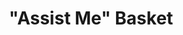 ---
  id: "34050"
  fieldLayoutId: "89"
  uid: "17dc971e-f440-45b2-847f-348a0378cc8d"
  enabled: "1"
  archived: "0"
  dateCreated: "2019-03-10 19:52:45"
  dateUpdated: "2019-03-10 19:52:45"
  siteSettingsId: "34050"
  slug: "assist-me-basket"
  siteId: "1"
  uri: "patterns/else/entry/assist-me-basket"
  enabledForSite: "1"
  sectionId: "2"
  typeId: "2"
  authorId: "1"
  postdateCreated: "2019-03-10 19:52:00"
  expirydateCreated: null
  contentId: "34044"
  title: "\"Assist Me\" Basket"
  field_allColorsComputed: null
  field_allColorsComputedIllustration: null
  field_allColorsComputedThumbnail: null
  field_appDescription: null
  field_appDescriptionSentiment: null
  field_audio: "0"
  field_authorFaq: null
  field_bgThumbPosition: "center center"
  field_body: null
  field_captureSize: null
  field_categoriesRaw: "adapting context,\ncreating boundaries,"
  field_categoryInPlainText: null
  field_coldThumbTransform: null
  field_colorPalette: null
  field_contributorName: null
  field_contributorUrl: null
  field_coverColor: null
  field_dominantColor: null
  field_externalContributor: "0"
  field_fetchWebsiteData: null
  field_fullName: null
  field_gfycatSource: null
  field_gif: "0"
  field_gumletUrl: null
  field_gumletUrlNoPreParse: null
  field_howHelps: "<p><strong>Creating Boundaries, Adapting Context</strong></p>\n<p>In an evolving world where physical retail experiences need to compete with the convenience of online shopping, a differentiated retail floor experience can make a big difference.</p>\n<p>Sephora understands that not all customers want to interact with their brand and stores in the same way. By providing simple mechanisms like an \"assist me\" basket, Sephora can create differentiated experiences for different types of customers.</p>\n<p>In this case, the \"assist me\" basket not only allows Sephora to adapt to each customer by creating a personalized experience but also sets an effective boundaries system within their stores. </p>\n<p>On the other hand, the business can also gain efficiency by better distributing the attention of their personnel based on the segmentation created by the baskets.</p>"
  field_howWorks: "<p>Sephora is one of the largest beauty store chains in the world. Sephora offers multiple beauty products like cosmetics, fragrances, skincare products and more.</p>\n<p>Buying beauty products is a highly personal experience that doesn't necessarily have the same level of involvement for every person. For example, someone who is casually buying a fragrance usually has very different needs than someone who has strict skincare regimes. Because of this difference in behaviors and personal involvement, the experience of buying beauty products in a physical store can be widely different in the same cohort of people.</p>\n<p>Sephora understands that some people might want to get assisted in every decision they make regarding a beauty product, and some people might want to browse around and only ask for help if they need, if at all.</p>\n<p>To maximize their floor experience, Sephora provides two types of shopping baskets (black and red). The black basket tells Sephora employees that a client wants to shop around on their own, while the red basket tells them that a client wants to get assistance.</p>\n<p>This system allows Sephora to provide a differentiated floor experience for customers, based on their particular desires and needs.</p>"
  field_iconColors: null
  field_iconComputedColors: null
  field_illustrationSource: null
  field_imagePathRaw: "https://s3-us-west-2.amazonaws.com/waveguideio/captures/waves/sephora.JPG"
  field_imageTextOcr: null
  field_depthArticleBody: null
  field_lpSentimentScore: null
  field_lpUrl: null
  field_mediaEmbed: null
  field_mobileId: null
  field_mobileShotSrc: null
  field_newsObject: null
  field_pageFetchJsonString: null
  field_patternSrc: "Sephora"
  field_platformRaw: "Else"
  field_qualityDescription: null
  field_rawResponse: null
  field_readingDuration: null
  field_readingDurationSeconds: null
  field_readingEaseLevel: null
  field_readingEaseScore: null
  field_references: null
  field_screenshotColors: null
  field_screenshotComputedColors: null
  field_sourceFromArchive: null
  field_strategyDescription: null
  field_thumbColors: null
  field_thumbVideoUrl: null
  field_webDescription: null
  field_webTitle: null
  field_what: "<p>This is a solution found in some Sephora stores. When you visit Sephora, you can select between a red basket that signals assistants you want help or a black basket that signal assistants that you want to shop on your own.</p>"
  root: null
  lft: null
  rgt: null
  level: null
  structureId: null
  layout: layouts/post.njk
---